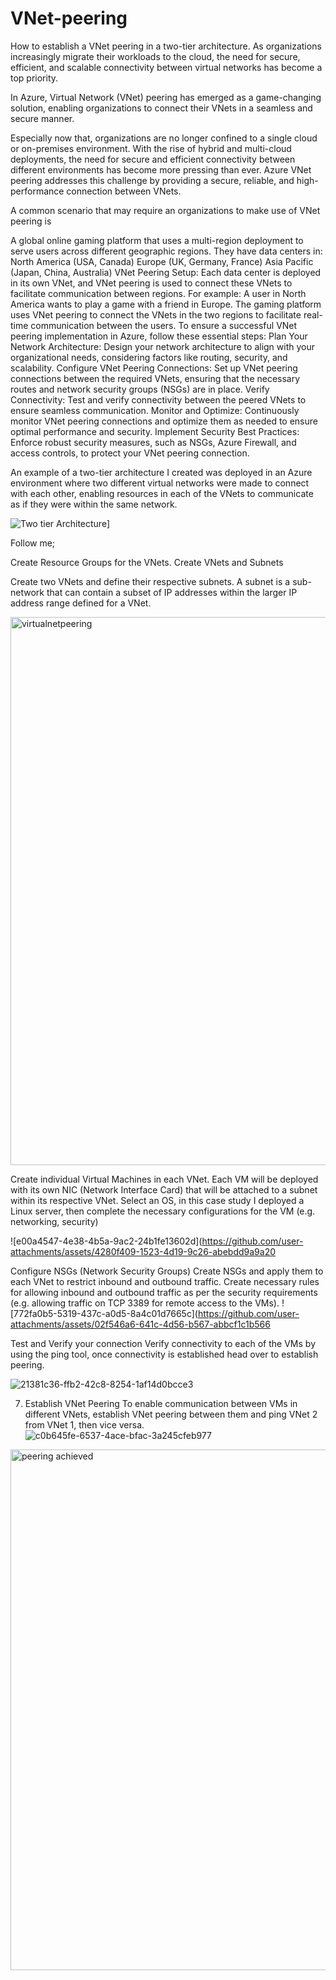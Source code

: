 # VNet-peering
How to establish a VNet peering in a two-tier architecture.
As organizations increasingly migrate their workloads to the cloud, the need for secure, efficient, and scalable connectivity between virtual networks has become a top priority.

In Azure, Virtual Network (VNet) peering has emerged as a game-changing solution, enabling organizations to connect their VNets in a seamless and secure manner.

Especially now that, organizations are no longer confined to a single cloud or on-premises environment. With the rise of hybrid and multi-cloud deployments, the need for secure and efficient connectivity between different environments has become more pressing than ever. Azure VNet peering addresses this challenge by providing a secure, reliable, and high-performance connection between VNets.

 A common scenario that may require an organizations to make use of VNet peering  is

A global online gaming platform that uses a multi-region deployment to serve users across different geographic regions. They have data centers in:
North America (USA, Canada)
Europe (UK, Germany, France)
Asia Pacific (Japan, China, Australia)
VNet Peering Setup: Each data center is deployed in its own VNet, and VNet peering is used to connect these VNets to facilitate communication between regions. For example:
A user in North America wants to play a game with a friend in Europe. The gaming platform uses VNet peering to connect the VNets in the two regions to facilitate real-time communication between the users.
To ensure a successful VNet peering implementation in Azure, follow these essential steps:
Plan Your Network Architecture: Design your network architecture to align with your organizational needs, considering factors like routing, security, and scalability.
Configure VNet Peering Connections: Set up VNet peering connections between the required VNets, ensuring that the necessary routes and network security groups (NSGs) are in place.
Verify Connectivity: Test and verify connectivity between the peered VNets to ensure seamless communication.
Monitor and Optimize: Continuously monitor VNet peering connections and optimize them as needed to ensure optimal performance and security.
Implement Security Best Practices: Enforce robust security measures, such as NSGs, Azure Firewall, and access controls, to protect your VNet peering connection.


An example of a two-tier architecture I created was deployed in an Azure environment where two different virtual networks were made to connect with each other, enabling resources in each of the VNets to communicate as if they were within the same network.

![Two tier Architecture](https://github.com/user-attachments/assets/6c2e6992-204b-46d8-ab35-796eaf5ce7a4)]



Follow me;

Create Resource Groups for the VNets.
Create VNets and Subnets


Create two VNets and define their respective subnets. A subnet is a sub-network that can contain a subset of IP addresses within the larger IP address range defined for a VNet.

<img width="877" alt="virtualnetpeering" src="https://github.com/user-attachments/assets/8ba3a7c3-1da5-439a-aee4-b5bd341d0605">

Create individual Virtual Machines in each VNet. Each VM will be deployed with its own NIC (Network Interface Card) that will be attached to a subnet within its respective VNet. Select an OS, in this case study I deployed a Linux server, then complete the necessary configurations for the VM (e.g. networking, security)

![e00a4547-4e38-4b5a-9ac2-24b1fe13602d](https://github.com/user-attachments/assets/4280f409-1523-4d19-9c26-abebdd9a9a20

Configure NSGs (Network Security Groups)
Create NSGs and apply them to each VNet to restrict inbound and outbound traffic. Create necessary rules for allowing inbound and outbound traffic as per the security requirements (e.g. allowing traffic on TCP 3389 for remote access to the VMs).
![772fa0b5-5319-437c-a0d5-8a4c01d7665c](https://github.com/user-attachments/assets/02f546a6-641c-4d56-b567-abbcf1c1b566

Test and Verify your connection
Verify connectivity to each of the VMs by using the ping tool, once connectivity is established head over to establish peering.

![21381c36-ffb2-42c8-8254-1af14d0bcce3](https://github.com/user-attachments/assets/5714caf2-1753-4774-b014-81b01c5af671)

7. Establish VNet Peering
To enable communication between VMs in different VNets, establish VNet peering between them and ping VNet 2 from VNet 1, then vice versa.
![c0b645fe-6537-4ace-bfac-3a245cfeb977](https://github.com/user-attachments/assets/90537c57-ac86-442a-8010-1bcbd7da67d9)

<img width="833" alt="peering achieved" src="https://github.com/user-attachments/assets/3302f319-a24f-40b7-8801-939dbf007100">

